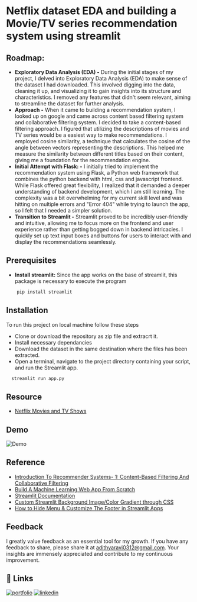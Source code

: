 
# Netflix dataset EDA and building a Movie/TV series recommendation system using streamlit

## Roadmap:
- **Exploratory Data Analysis (EDA) -** During the initial stages of my project, I delved into Exploratory Data Analysis (EDA) to make sense of the dataset I had downloaded. This involved digging into the data, cleaning it up, and visualizing it to gain insights into its structure and characteristics. I removed any features that didn't seem relevant, aiming to streamline the dataset for further analysis.
- **Approach -** When it came to building a recommendation system, I looked up on google and came across content based filtering system and collaborative filtering system. I decided to take a content-based filtering approach. I figured that utilizing the descriptions of movies and TV series would be a easiest way to make recommendations. I employed cosine similarity, a technique that calculates the cosine of the angle between vectors representing the descriptions. This helped me measure the similarity between different titles based on their content, giving me a foundation for the recommendation engine.
- **Initial Attempt with Flask: -**  I initially tried to implement the recommendation system using Flask, a Python web framework that combines the python backend with html, css and javascript frontend. While Flask offered great flexibility, I realized that it demanded a deeper understanding of backend development, which I am still learning. The complexity was a bit overwhelming for my current skill level and was hitting on multiple errors and "Error 404" while trying to launch the app, so I felt that I needed a simpler solution.
- **Transition to Streamlit -** Streamlit proved to be incredibly user-friendly and intuitive, allowing me to focus more on the frontend and user experience rather than getting bogged down in backend intricacies. I quickly set up text input boxes and buttons for users to interact with and display the recommendations seamlessly.




## Prerequisites 

- **Install streamlit:** Since the app works on the base of streamlit, this package is necessary to execute the program
```bash
    pip install streamlit
```


## Installation

To run this project on local machine follow these steps

- Clone or download the repository as zip file and extracrt it.
- Install necessary dependancies
- Download the dataset in the same destination where the files has been extracted.
- Open a terminal, navigate to the project directory containing your script, and run the Streamlit app.

```bash
  streamlit run app.py
```
    
## Resource
- [Netflix Movies and TV Shows](https://www.kaggle.com/datasets/shivamb/netflix-shows)

## Demo

![Demo](https://github.com/adithyaravi12/movie-recommendation-system/blob/main/demo.gif)


## Reference
- [Introduction To Recommender Systems- 1: Content-Based Filtering And Collaborative Filtering](https://towardsdatascience.com/introduction-to-recommender-systems-1-971bd274f421)
- [Build A Machine Learning Web App From Scratch](https://www.youtube.com/watch?v=xl0N7tHiwlw)
- [Streamlit Documentation](https://docs.streamlit.io/library/get-started)
- [Custom Streamlit Background Image/Color Gradient through CSS](https://www.youtube.com/watch?v=pyWqw5yCNdo)
- [How to Hide Menu & Customize The Footer in Streamlit Apps](https://www.youtube.com/watch?v=MeOjN5tb51U)
## Feedback

I greatly value feedback as an essential tool for my growth. If you have any feedback to share, please share it at adithyaravi0312@gmail.com. Your insights are immensely appreciated and contribute to my continuous improvement.


## 🔗 Links
[![portfolio](https://img.shields.io/badge/my_portfolio-000?style=for-the-badge&logo=ko-fi&logoColor=white)](https://github.com/adithyaravi12)
[![linkedin](https://img.shields.io/badge/linkedin-0A66C2?style=for-the-badge&logo=linkedin&logoColor=white)](https://www.linkedin.com/in/adithyaravi12/)


